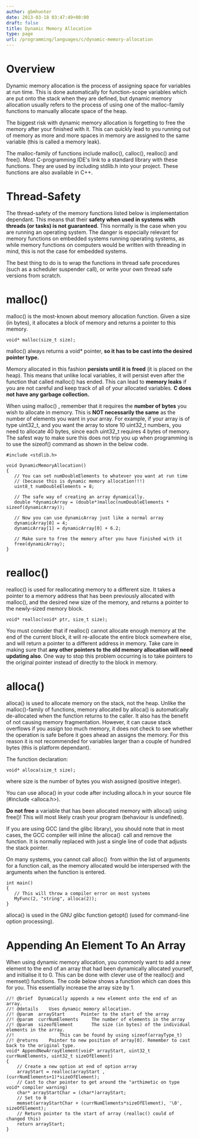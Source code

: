 ```yaml
---
author: gbmhunter
date: 2013-03-18 03:47:49+00:00
draft: false
title: Dynamic Memory Allocation
type: page
url: /programming/languages/c/dynamic-memory-allocation
---
```


# Overview


Dynamic memory allocation is the process of assigning space for variables at run time. This is done automatically for function-scope variables which are put onto the stack when they are defined, but dynamic memory allocation usually refers to the process of using one of the malloc-family functions to manually allocate space of the heap.

The biggest risk with dynamic memory allocation is forgetting to free the memory after your finished with it. This can quickly lead to you running out of memory as more and more spaces in memory are assigned to the same variable (this is called a memory leak).

The malloc-family of functions include malloc(), calloc(), realloc() and free(). Most C-programming IDE's link to a standard library with these functions. They are used by including stdlib.h into your project. These functions are also available in C++.


# Thread-Safety


The thread-safety of the memory functions listed below is implementation dependant. This means that their **safety when used in systems with threads (or tasks) is not guaranteed**. This normally is the case when you are running an operating system. The danger is especially relevant for memory functions on embedded systems running operating systems, as while memory functions on computers would be written with threading in mind, this is not the case for embedded systems.

The best thing to do is to wrap the functions in thread safe procedures (such as a scheduler suspender call), or write your own thread safe versions from scratch.


# malloc()


malloc() is the most-known about memory allocation function. Given a size (in bytes), it allocates a block of memory and returns a pointer to this memory.

    
    void* malloc(size_t size);


malloc() always returns a void* pointer, **so it has to be cast into the desired pointer type.**

Memory allocated in this fashion **persists until it is freed** (it is placed on the heap). This means that unlike local variables, it will persist even after the function that called malloc() has ended. This can lead to **memory leaks** if you are not careful and keep track of all of your allocated variables. **C does not have any garbage collection.**

When using malloc() , remember that it requires the **number of bytes** you wish to allocate in memory. This is **NOT necessarily the same** as the number of elements you want in your array. For example, if your array is of type uint32_t, and you want the array to store 10 uint32_t numbers, you need to allocate 40 bytes, since each uint32_t requires 4 bytes of memory. The safest way to make sure this does not trip you up when programming is to use the sizeof() command as shown in the below code.

    
    #include <stdlib.h>
    
    void DynamicMemoryAllocation()
    {
       // You can set numDoubleElements to whatever you want at run time
       // (because this is dynamic memory allocation!!!)
       uint8_t numDoubleElements = 8;
    
       // The safe way of creating an array dynamically.
       double *dynamicArray = (double*)malloc(numDoubleElements * sizeof(dynamicArray));
    
       // Now you can use dynamicArray just like a normal array
       dynamicArray[0] = 4;
       dynamicArray[1] = dynamicArray[0] + 6.2;
    
       // Make sure to free the memory after you have finished with it
       free(dynamicArray);
    }




# realloc()


realloc() is used for reallocating memory to a different size. It takes a pointer to a memory address that has been previously allocated with malloc(), and the desired new size of the memory, and returns a pointer to the newly-sized memory block.

    
    void* realloc(void* ptr, size_t size);


You must consider that if realloc() cannot allocate enough memory at the end of the current block, it will re-allocate the entire block somewhere else, and will return a pointer to a different address in memory. Take care in making sure that **any other pointers to the old memory allocation will need updating also**. One way to stop this problem occurring is to take pointers to the original pointer instead of directly to the block in memory.


# alloca()


alloca() is used to allocate memory on the stack, not the heap. Unlike the malloc()-family of functions, memory allocated by alloca() is automatically de-allocated when the function returns to the caller. It also has the benefit of not causing memory fragmentation. However, it can cause stack overflows if you assign too much memory, it does not check to see whether the operation is safe before it goes ahead an assigns the memory. For this reason it is not recommended for variables larger than a couple of hundred bytes (this is platform dependant).

The function declaration:

    
    void* alloca(size_t size);


where size is the number of bytes you wish assigned (positive integer).

You can use alloca() in your code after including alloca.h in your source file (#include <alloca.h>).

**Do not free** a variable that has been allocated memory with alloca() using free()! This will most likely crash your program (behaviour is undefined).

If you are using GCC (and the glibc library), you should note that in most cases, the GCC compiler will inline the alloca()  call and remove the function. It is normally replaced with just a single line of code that adjusts the stack pointer.

On many systems, you cannot call alloc()  from within the list of arguments for a function call, as the memory allocated would be interspersed with the arguments when the function is entered.

    
    int main()
    {
       // This will throw a compiler error on most systems
       MyFunc(2, "string", alloca(2));
    }


alloca() is used in the GNU glibc function getopt() (used for command-line option processing).


# Appending An Element To An Array


When using dynamic memory allocation, you commonly want to add a new element to the end of an array that had been dynamically allocated yourself, and initialise it to 0. This can be done with clever use of the realloc() and memset() functions. The code below shows a function which can does this for you. This essentially increase the array size by 1.

    
    //! @brief	Dynamically appends a new element onto the end of an array.
    //! @details	Uses dynamic memory allocation.
    //! @param	arrayStart 		Pointer to the start of the array
    //! @param	currNumElements 	The number of elements in the array
    //! @param	sizeofElement		The size (in bytes) of the individual elements in the array.
    //!					This can be found by using sizeof(arrayType_t)
    //! @returns	Pointer to new position of array[0]. Remember to cast back to the original type.
    void* AppendNewArrayElement(void* arrayStart, uint32_t currNumElements, uint32_t sizeOfElement)
    {
    	// Create a new option at end of option array
    	arrayStart = realloc(arrayStart , (currNumElements+1)*sizeOfElement);
    	// Cast to char pointer to get around the "arthimetic on type void* compiler warning)
    	char* arrayStartChar = (char*)arrayStart;
    	// Set to 0
    	memset(arrayStartChar + (currNumElements*sizeOfElement), '\0', sizeOfElement);
    	// Return pointer to the start of array (realloc() could of changed this)
    	return arrayStart;
    }



